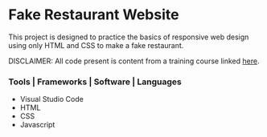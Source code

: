 # Fake Restaurant Website
This project is designed to practice the basics of responsive web design using only HTML and CSS to make a fake restaurant.
  
DISCLAIMER: All code present is content from a training course linked [here](https://www.youtube.com/watch?v=C5QFHp1oAws).
### Tools | Frameworks | Software | Languages
- Visual Studio Code
- HTML
- CSS
- Javascript